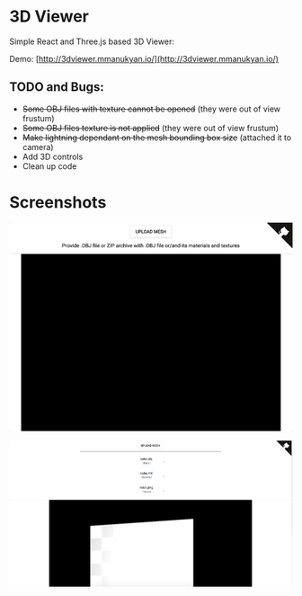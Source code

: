 # 3D Viewer

Simple React and Three.js based 3D Viewer:

Demo: [http://3dviewer.mmanukyan.io/](http://3dviewer.mmanukyan.io/)

## TODO and Bugs:

- ~~Some OBJ files with texture cannot be opened~~ (they were out of view frustum)
- ~~Some OBJ files texture is not applied~~ (they were out of view frustum)
- ~~Make lightning dependant on the mesh bounding box size~~ (attached it to camera)
- Add 3D controls
- Clean up code

# Screenshots
![screen2](github/screen2.gif)

![screen1](github/screen1.png)
